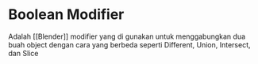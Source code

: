 # Boolean Modifier

Adalah [[Blender]] modifier yang di gunakan untuk menggabungkan dua buah object dengan cara yang berbeda seperti Different, Union, Intersect, dan Slice